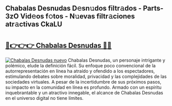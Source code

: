 ## Chabalas Desnudas D𝚎sn𝚞dos filtr𝚊dos - Parts-3zO Vid𝚎os f𝚘tos - N𝚞evas filtr𝚊ciones atr𝚊ctivas CkaLU

# <h2><a href="http://mb2yxe.tromn.icu/?c=Chabalas+Desnudas">🔗👉👉👉 Chabalas Desnudas 🔗🔗</a></h2>

[![Chabalas Desnudas nuevo](https://i.imgur.com/pEAQMta.gif)](http://mb2yxe.tromn.icu/?c=Chabalas+Desnudas)
Chabalas Desnudas, un personaje intrigante y polémico, elude la definición fácil. Su enfoque poco convencional de la autorrepresentación en línea ha atraído y ofendido a los espectadores, estimulando debates sobre moralidad, privacidad y las complejidades de las sociedades virtuales. A pesar de la incertidumbre de sus próximos pasos, su impacto en la comunidad en línea es profundo. Armado con un espíritu inquebrantable y un atractivo innegable, el alcance de Chabalas Desnudas en el universo digital no tiene límites.
